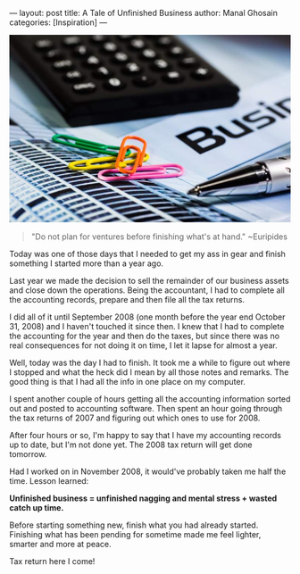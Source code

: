 —
layout: post
title: A Tale of Unfinished Business
author: Manal Ghosain
categories: [Inspiration]
—

![Business](/images/business.jpg)


> "Do not plan for ventures before finishing what's at hand." ~Euripides

Today was one of those days that I needed to get my ass in gear and finish something I started more than a year ago. 

Last year we made the decision to sell the remainder of our business assets and close down the operations. Being the accountant, I had to complete all the accounting records, prepare and then file all the tax returns. 

I did all of it until September 2008 (one month before the year end October 31, 2008) and I haven't touched it since then. I knew that I had to complete the accounting for the year and then do the taxes, but since there was no real consequences for not doing it on time, I let it lapse for almost a year. 

Well, today was the day I had to finish. It took me a while to figure out where I stopped and what the heck did I mean by all those notes and remarks. The good thing is that I had all the info in one place on my computer. 

I spent another couple of hours getting all the accounting information sorted out and posted to accounting software. Then spent an hour going through the tax returns of 2007 and figuring out which ones to use for 2008. 

After four hours or so, I'm happy to say that I have my accounting records up to date, but I'm not done yet. The 2008 tax return will get done tomorrow. 

Had I worked on in November 2008, it would've probably taken me half the time. Lesson learned: 

**Unfinished business = unfinished nagging and mental stress + wasted catch up time.** 

Before starting something new, finish what you had already started. Finishing what has been pending for sometime made me feel lighter, smarter and more at peace. 

Tax return here I come!
